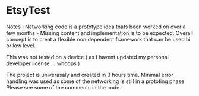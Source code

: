EtsyTest
========
Notes : 
Networking code is a prototype idea thats been worked on over a few months - Missing content 
and implementation is to be expected. Overall concept is to creat a flexible non dependent framework
that can be used hi or low level. 

This was not tested on a device ( as I havent updated my personal developer license ... whoops ) 

The project is univerasaly and created in 3 hours time. Minimal error handling was used as some of the networking is still in a prototing phase. Please see some of the comments in the code. 
